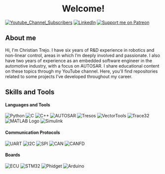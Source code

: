 # <h1 align="center"> Welcome! </h1>

[![Youtube_Channel_Subscribers](https://img.shields.io/youtube/channel/subscribers/UCaZshs4Uoqf6Ysq35iyOSew?style=for-the-badge)](https://www.youtube.com/@SDyChristian)
[![LinkedIn](https://img.shields.io/badge/LinkedIn-blue?logo=linkedin&logoColor=white&style=for-the-badge)](https://www.linkedin.com/in/christian-trejosdyc/)
[![Support me on Patreon](https://img.shields.io/endpoint.svg?url=https%3A%2F%2Fshieldsio-patreon.vercel.app%2Fapi%3Fusername%3DSdyc%26type%3Dpatrons&style=for-the-badge)](https://patreon.com/Sdyc)

## About me

Hi, I'm Christian Trejo. I have six years of R&D experience in robotics and non-linear control, areas in which I’m deeply involved and passionate. I also have two years of experience as an embedded software engineer in the automotive industry, with a focus on AUTOSAR. I share educational content on these topics through my YouTube channel. Here, you'll find repositories related to some projects I’ve developed throughout my career.

## Skills and Tools

#### Languages and Tools                                                                                       

![Python](https://img.shields.io/badge/Python-%2314354C.svg?style=for-the-badge&logo=python&logoColor=white)
![C](https://img.shields.io/badge/C%20-%232370ED.svg?style=for-the-badge&logo=c&logoColor=white)
![C++](https://img.shields.io/badge/C++%20-%2300599C.svg?style=for-the-badge&logo=c%2B%2B&logoColor=white)
![AUTOSAR](https://img.shields.io/badge/AUTOSAR-gray?style=for-the-badge&logo)
![Tresos](https://img.shields.io/badge/Tresos-green?style=for-the-badge&logo)
![VectorTools](https://img.shields.io/badge/CANalyzer/CANoe-red?style=for-the-badge)
![Trace32](https://img.shields.io/badge/Trace32-gray?style=for-the-badge)
![MATLAB Logo](https://img.shields.io/badge/MATLAB-blue?style=for-the-badge&logo)
![Simulink](https://img.shields.io/badge/Simulink-blue?style=for-the-badge)

#### Communication Protocols

![UART](https://img.shields.io/badge/UART-gray?style=for-the-badge&logo)
![I2C](https://img.shields.io/badge/I2C-gray?style=for-the-badge&logo)
![SPI](https://img.shields.io/badge/SPI-gray?style=for-the-badge&logo)
![CAN](https://img.shields.io/badge/CAN-gray?style=for-the-badge&logo)
![CANFD](https://img.shields.io/badge/CANFD-gray?style=for-the-badge&logo)
  
#### Boards

![ECU](https://img.shields.io/badge/ECU(AURIX/TC3xx)-gray?style=for-the-badge&logo)
![STM32](https://img.shields.io/badge/Nucleo(STM32)-skyblue?style=for-the-badge&logo)
![Phidget](https://img.shields.io/badge/Phidget-gray?style=for-the-badge&logo)
![Arduino](https://img.shields.io/badge/Arduino(atmega)-blue?style=for-the-badge&logo)

